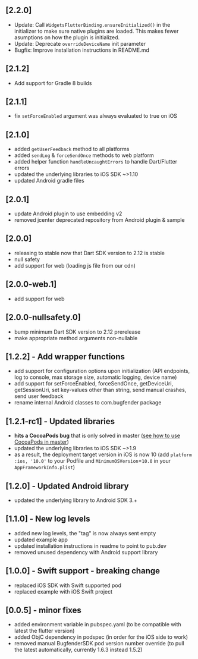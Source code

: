 ## [2.2.0]
* Update: Call `WidgetsFlutterBinding.ensureInitialized()` in the initializer to make sure native plugins are loaded.
  This makes fewer asumptions on how the plugin is initialized.
* Update: Deprecate `overrideDeviceName` init parameter
* Bugfix: Improve installation instructions in README.md

## [2.1.2]
* Add support for Gradle 8 builds

## [2.1.1]
* fix `setForceEnabled` argument was always evaluated to true on iOS

## [2.1.0]
* added `getUserFeedback` method to all platforms
* added `sendLog` & `forceSendOnce` methods to web platform
* added helper function `handleUncaughtErrors` to handle Dart/Flutter errors
* updated the underlying libraries to iOS SDK ~>1.10
* updated Android gradle files

## [2.0.1]
* update Android plugin to use embedding v2
* removed jcenter deprecated repository from Android plugin & sample

## [2.0.0]
* releasing to stable now that Dart SDK version to 2.12 is stable
* null safety
* add support for web (loading js file from our cdn)

## [2.0.0-web.1]
* add support for web

## [2.0.0-nullsafety.0]
* bump minimum Dart SDK version to 2.12 prerelease
* make appropriate method arguments non-nullable

## [1.2.2] - Add wrapper functions
* add support for configuration options upon initialization (API endpoints, log to console, max storage size, automatic logging, device name)
* add support for setForceEnabled, forceSendOnce, getDeviceUri, getSessionUri, set key-values other than string, send manual crashes, send user feedback
* rename internal Android classes to com.bugfender package

## [1.2.1-rc1] - Updated libraries

* **hits a CocoaPods bug** that is only solved in master ([see how to use CocoaPods in master](https://guides.cocoapods.org/using/a-gemfile.html))
* updated the underlying libraries to iOS SDK ~>1.9
* as a result, the deployment target version in iOS is now 10 (add `platform :ios, '10.0'` to your Podfile and `MinimumOSVersion`=`10.0` in your `AppFrameworkInfo.plist`)

## [1.2.0] - Updated Android library

* updated the underlying library to Android SDK 3.+

## [1.1.0] - New log levels

* added new log levels, the "tag" is now always sent empty
* updated example app
* updated installation instructions in readme to point to pub.dev
* removed unused dependency with Android support library

## [1.0.0] - Swift support - breaking change

* replaced iOS SDK with Swift supported pod
* replaced example with iOS Swift project

## [0.0.5] - minor fixes

* added environment variable in pubspec.yaml (to be compatible with latest the flutter version)
* added ObjC dependency in podspec (in order for the iOS side to work)
* removed manual BugfenderSDK pod version number override (to pull the latest automatically, currently 1.6.3 instead 1.5.2)
